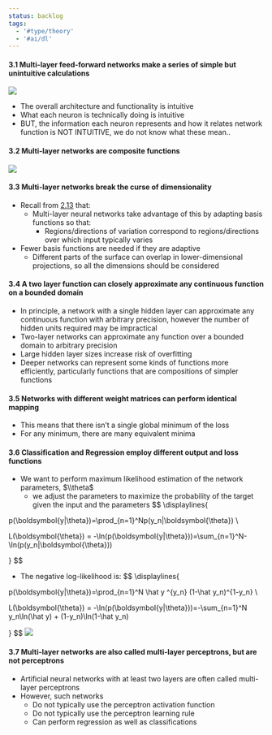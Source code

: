 ```yaml
---
status: backlog
tags:
  - '#type/theory'
  - '#ai/dl'
---
```


#### 3.1 Multi-layer feed-forward networks make a series of simple but unintuitive calculations

![](Pasted%20image%2020231217155646.png)

- The overall architecture and functionality is intuitive
- What each neuron is technically doing is intuitive
- BUT, the information each neuron represents and how it relates network function is NOT INTUITIVE, we do not know what these mean..

#### 3.2 Multi-layer networks are composite functions

![](Pasted%20image%2020231217155911.png)

#### 3.3 Multi-layer networks break the curse of dimensionality

- Recall from [2.13](2-linear-regression-classification.md) that:
  - Multi-layer neural networks take advantage of this by adapting basis functions so that:
    - Regions/directions of variation correspond to regions/directions over which input typically varies
- Fewer basis functions are needed if they are adaptive
  - Different parts of the surface can overlap in lower-dimensional projections, so all the dimensions should be considered

#### 3.4 A two layer function can closely approximate any continuous function on a bounded domain

- In principle, a network with a single hidden layer can approximate any continuous function with arbitrary precision, however the number of hidden units required may be impractical
- Two-layer networks can approximate any function over a bounded domain to
  arbitrary precision
- Large hidden layer sizes increase risk of overfitting
- Deeper networks can represent some kinds of functions more efficiently, particularly functions that are compositions of simpler functions

#### 3.5 Networks with different weight matrices can perform identical mapping

- This means that there isn’t a single global minimum of the loss
- For any minimum, there are many equivalent minima

#### 3.6 Classification and Regression employ different output and loss functions

- We want to perform maximum likelihood estimation of the network parameters, $\\theta$
  - we adjust the parameters to maximize the probability of the target given the input and the parameters
    $$
    \\displaylines{

p(\\boldsymbol{y|\\theta})=\\prod\_{n=1}^Np(y_n|\\boldsymbol{\\theta}) \\

L(\\boldsymbol{\\theta}) = -\\ln(p(\\boldsymbol{y|\\theta}))=\\sum\_{n=1}^N-\\ln(p(y_n|\\boldsymbol{\\theta}))

}
$$

- The negative log-likelihood is:
  $$
  \\displaylines{

p(\\boldsymbol{y|\\theta})=\\prod\_{n=1}^N \\hat y ^{y_n} (1-\\hat y_n)^{1-y_n} \\

L(\\boldsymbol{\\theta}) = -\\ln(p(\\boldsymbol{y|\\theta}))=-\\sum\_{n=1}^N y_n\\ln(\\hat y) + (1-y_n)\\ln(1-\\hat y_n)

}
$$
![](Pasted%20image%2020231217204226.png)

#### 3.7 Multi-layer networks are also called multi-layer perceptrons, but are not perceptrons

- Artificial neural networks with at least two layers are often called multi-layer perceptrons
- However, such networks
  - Do not typically use the perceptron activation function
  - Do not typically use the perceptron learning rule
  - Can perform regression as well as classifications
